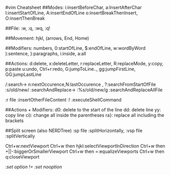 #vim Cheatsheet
##Modes: 
i:insertBeforeChar, a:InsertAfterChar
I:insertStartOfLine, A:insertEndOfLine
o:insertBreakThenInsert, O:insertThenBreak

##File: 
:w, :q, :wq, :q!

##Movement: 
hjkl, (arrows, End, Home)

##Modifiers: 
numbers, 0:startOfLine, $:endOfLine, w:wordByWord
):sentence, }:paragraphs, i:inside, a:all

##Actions:
d:delete, x:deleteLetter, r:replaceLetter, R:replaceMode, y:copy, p:paste
u:undo, Ctrl+r:redo, G:jumpToLine.., gg:jumpFirstLine, GG:jumpLastLine

/:search-> n:nextOccurence,N:lastOccurence , ?:searchFromStartOfFile
:s/old/new/ :searchAndReplace-> :%s/old/new/g :searchAndReplaceAllFile

:r file :insertOtherFileContent
:! :executeShellCommand

##Actions + Modifiers: 
d0: delete to the start of the line
dd: delete line
yy: copy line
ci): change all inside the parentheses
ra}: replace all including the brackets

##Split screen (also NERDTree)
:sp file :splitHorizontally, :vsp file :splitVertically

Ctrl+w:nextViewport
Ctrl+w then hjkl:selectViewportInDirection
Ctrl+w then +||-:biggerOrSmallerViewport
Ctrl+w then =:equalizeViewports
Ctrl+w then q:closeViewport


_:set option != :set nooption_
